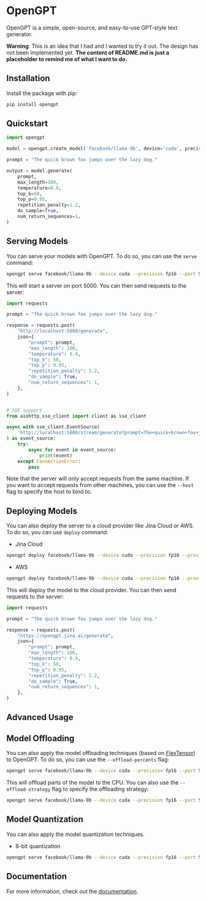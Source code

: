 # OpenGPT

OpenGPT is a simple, open-source, and easy-to-use GPT-style text generator. 

**Warning**: This is an idea that I had and I wanted to try it out. 
The design has not been implemented yet. 
**The content of README.md is just a placeholder to remind me of what I want to do.**


## Installation

Install the package with pip:

```bash
pip install opengpt
```

## Quickstart

```python
import opengpt

model = opengpt.create_model('facebook/llama-9b', device='cuda', precision='fp16')

prompt = "The quick brown fox jumps over the lazy dog."

output = model.generate(
    prompt,
    max_length=100,
    temperature=0.9,
    top_k=50,
    top_p=0.95,
    repetition_penalty=1.2,
    do_sample=True,
    num_return_sequences=1,
)
```

## Serving Models

You can serve your models with OpenGPT. To do so, you can use the `serve` command:

```bash
opengpt serve facebook/llama-9b --device cuda --precision fp16 --port 5000
```

This will start a server on port 5000. You can then send requests to the server:

```python
import requests

prompt = "The quick brown fox jumps over the lazy dog."

response = requests.post(
    "http://localhost:5000/generate",
    json={
        "prompt": prompt,
        "max_length": 100,
        "temperature": 0.9,
        "top_k": 50,
        "top_p": 0.95,
        "repetition_penalty": 1.2,
        "do_sample": True,
        "num_return_sequences": 1,
    },
)


# SSE support
from aiohttp_sse_client import client as sse_client

async with sse_client.EventSource(
    'http://localhost:5000/stream/generate?prompt=The+quick+brown+fox+jumps+over+the+lazy+dog.&max_length=100&temperature=0.9&top_k=50&top_p=0.95&repetition_penalty=1.2&do_sample=True&num_return_sequences=1'
) as event_source:
    try:
        async for event in event_source:
            print(event)
    except ConnectionError:
        pass
```

Note that the server will only accept requests from the same machine. If you want to accept requests from other machines, you can use the `--host` flag to specify the host to bind to.

## Deploying Models

You can also deploy the server to a cloud provider like Jina Cloud or AWS.
To do so, you can use `deploy` command:

- Jina Cloud

```bash
opengpt deploy facebook/llama-9b --device cuda --precision fp16 --provider jina --name opengpt --replicas 2
```

- AWS

```bash
opengpt deploy facebook/llama-9b --device cuda --precision fp16 --provider aws --region us-east-1 --name opengpt --replicas 2
```

This will deploy the model to the cloud provider. You can then send requests to the server:

```python
import requests

prompt = "The quick brown fox jumps over the lazy dog."

response = requests.post(
    "https://opengpt.jina.ai/generate",
    json={
        "prompt": prompt,
        "max_length": 100,
        "temperature": 0.9,
        "top_k": 50,
        "top_p": 0.95,
        "repetition_penalty": 1.2,
        "do_sample": True,
        "num_return_sequences": 1,
    },
)
```
 
## Advanced Usage

## Model Offloading

You can also apply the model offloading techniques (based on [FlexTensor](https://github.com/numb3r3/flex-tensor)) to OpenGPT. To do so, you can use the `--offload-percents` flag:

```bash
opengpt serve facebook/llama-9b --device cuda --precision fp16 --port 5000 --offload-percents 10,90,50,50,0,100
```

This will offload parts of the model to the CPU. You can also use the `--offload-strategy` flag to specify the offloading strategy:

```bash
opengpt serve facebook/llama-9b --device cuda --precision fp16 --port 5000 --offload-strategy "cpu,cpu,cpu,cpu,cpu,cpu"
```

## Model Quantization

You can also apply the model quantization techniques.

- 8-bit quantization

```bash
opengpt serve facebook/llama-9b --device cuda --precision fp16 --port 5000 --quantize 8bit
```


## Documentation

For more information, check out the [documentation](https://opengpt.readthedocs.io/en/latest/).
